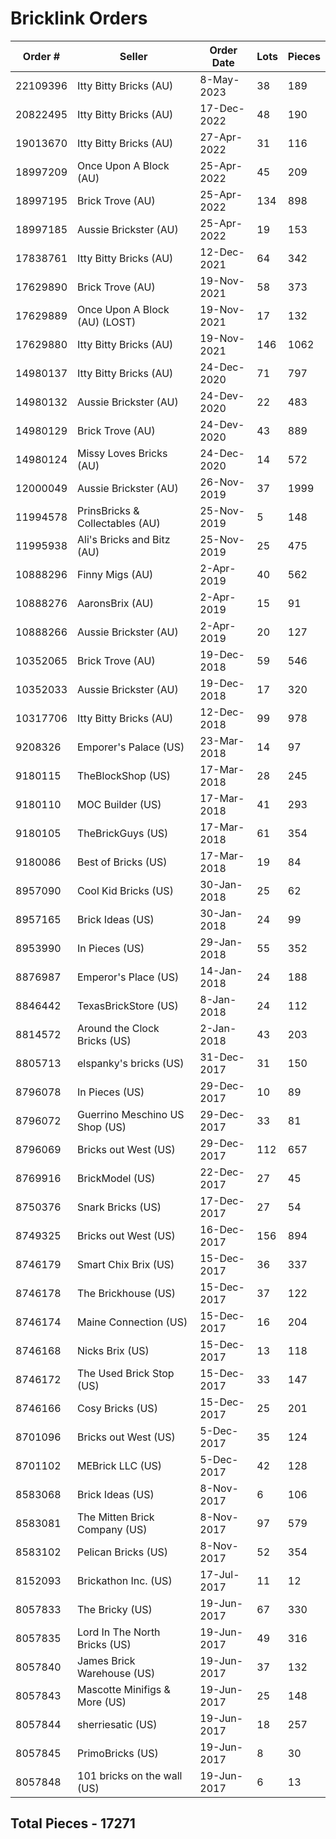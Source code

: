 # Bricklink Orders

| Order # | Seller | Order Date | Lots | Pieces |
|---------|--------|------------|------|--------|
| 22109396 | Itty Bitty Bricks (AU) | 8-May-2023 | 38 | 189 |
| 20822495 | Itty Bitty Bricks (AU) | 17-Dec-2022 | 48 | 190 |
| 19013670 | Itty Bitty Bricks (AU) | 27-Apr-2022 | 31 | 116 |
| 18997209 | Once Upon A Block (AU) | 25-Apr-2022 | 45 | 209 |
| 18997195 | Brick Trove (AU) | 25-Apr-2022 | 134 | 898 |
| 18997185 | Aussie Brickster (AU) | 25-Apr-2022 | 19 | 153 |
| 17838761 | Itty Bitty Bricks (AU) | 12-Dec-2021 | 64 | 342 |
| 17629890 | Brick Trove (AU) | 19-Nov-2021 | 58 | 373 |
| 17629889 | Once Upon A Block (AU) (LOST) | 19-Nov-2021| 17 | 132 |
| 17629880 | Itty Bitty Bricks (AU) | 19-Nov-2021 | 146 | 1062 |
| 14980137 | Itty Bitty Bricks (AU) | 24-Dec-2020 | 71 | 797 |
| 14980132 | Aussie Brickster (AU) | 24-Dev-2020 | 22 | 483 |
| 14980129  | Brick Trove (AU) | 24-Dev-2020 | 43 | 889 |
| 14980124 | Missy Loves Bricks (AU) | 24-Dec-2020 | 14 | 572 |
| 12000049 | Aussie Brickster (AU) | 26-Nov-2019 | 37 | 1999 |
| 11994578 | PrinsBricks & Collectables (AU) | 25-Nov-2019 | 5 | 148 |
| 11995938 | Ali's Bricks and Bitz (AU) | 25-Nov-2019 | 25 | 475 |
| 10888296 | Finny Migs (AU) | 2-Apr-2019 | 40 | 562 |
| 10888276 | AaronsBrix (AU) | 2-Apr-2019 | 15 | 91 |
| 10888266 | Aussie Brickster (AU) | 2-Apr-2019 | 20 | 127 |
| 10352065 | Brick Trove (AU) | 19-Dec-2018 | 59 | 546 |
| 10352033 | Aussie Brickster (AU) | 19-Dec-2018 | 17 | 320 |
| 10317706 | Itty Bitty Bricks (AU) | 12-Dec-2018 | 99 | 978 |
| 9208326 | Emporer's Palace (US) | 23-Mar-2018 | 14 | 97 |
| 9180115 | TheBlockShop (US) | 17-Mar-2018 | 28 | 245 |
| 9180110 | MOC Builder (US) | 17-Mar-2018 | 41 | 293 |
| 9180105 | TheBrickGuys (US) | 17-Mar-2018 | 61 | 354 |
| 9180086 | Best of Bricks (US) | 17-Mar-2018 | 19 | 84 |
| 8957090 | Cool Kid Bricks (US) | 30-Jan-2018 | 25 | 62 |
| 8957165 | Brick Ideas (US) | 30-Jan-2018 | 24 | 99 |
| 8953990 | In Pieces (US) | 29-Jan-2018 | 55 | 352 |
| 8876987 | Emperor's Place (US) | 14-Jan-2018 | 24 | 188 |
| 8846442 | TexasBrickStore (US) | 8-Jan-2018 | 24 | 112 |
| 8814572 | Around the Clock Bricks (US) | 2-Jan-2018 | 43 | 203 |
| 8805713 | elspanky's bricks (US) | 31-Dec-2017 | 31 | 150 |
| 8796078 | In Pieces (US) | 29-Dec-2017 | 10 | 89 |
| 8796072 | Guerrino Meschino US Shop (US) | 29-Dec-2017 | 33 | 81 |
| 8796069 | Bricks out West (US) | 29-Dec-2017 | 112 | 657 |
| 8769916 | BrickModel (US) | 22-Dec-2017 | 27 | 45 |
| 8750376 | Snark Bricks (US) | 17-Dec-2017 | 27 | 54 |
| 8749325 | Bricks out West (US) | 16-Dec-2017 | 156 | 894 |
| 8746179 | Smart Chix Brix (US) | 15-Dec-2017 | 36 | 337 |
| 8746178 | The Brickhouse (US) | 15-Dec-2017 | 37 | 122 |
| 8746174 | Maine Connection (US) | 15-Dec-2017 | 16 | 204 |
| 8746168 | Nicks Brix (US) | 15-Dec-2017 | 13 | 118 |
| 8746172 | The Used Brick Stop (US) | 15-Dec-2017 | 33 | 147 |
| 8746166 | Cosy Bricks (US) | 15-Dec-2017 | 25 | 201 |
| 8701096 | Bricks out West (US) | 5-Dec-2017 | 35 | 124 |
| 8701102 | MEBrick LLC (US) | 5-Dec-2017 | 42 | 128 |
| 8583068 | Brick Ideas (US) | 8-Nov-2017 | 6 | 106 |
| 8583081 | The Mitten Brick Company (US) | 8-Nov-2017 | 97 | 579 |
| 8583102 | Pelican Bricks (US) | 8-Nov-2017 | 52 | 354 |
| 8152093 | Brickathon Inc. (US) | 17-Jul-2017 | 11 | 12 |
| 8057833 | The Bricky (US) | 19-Jun-2017 | 67 | 330 |
| 8057835 | Lord In The North Bricks (US) | 19-Jun-2017 | 49 | 316 |
| 8057840 | James Brick Warehouse (US) | 19-Jun-2017 | 37 | 132 |
| 8057843 | Mascotte Minifigs & More (US) | 19-Jun-2017 | 25 | 148 |
| 8057844 | sherriesatic (US) | 19-Jun-2017 | 18 | 257 |
| 8057845 | PrimoBricks (US) | 19-Jun-2017 | 8 | 30 |
| 8057848 | 101 bricks on the wall (US) | 19-Jun-2017 | 6 | 13 |

## Total Pieces - **17271**
